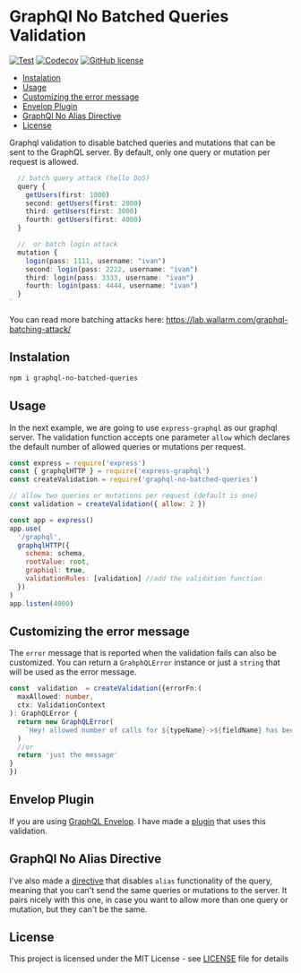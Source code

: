 # GraphQl No Batched Queries Validation

[![Test](https://github.com/ivandotv/graphql-no-batched-queries/actions/workflows/CI.yml/badge.svg)](https://github.com/ivandotv/graphql-no-batched-queries/actions/workflows/CI.yml)
[![Codecov](https://img.shields.io/codecov/c/gh/ivandotv/graphql-no-batched-queries)](https://app.codecov.io/gh/ivandotv/graphql-no-batched-queries)
[![GitHub license](https://img.shields.io/github/license/ivandotv/graphql-no-batched-queries)](https://github.com/ivandotv/graphql-no-batched-queries/blob/main/LICENSE)

<!-- toc -->

- [Instalation](#instalation)
- [Usage](#usage)
- [Customizing the error message](#customizing-the-error-message)
- [Envelop Plugin](#envelop-plugin)
- [GraphQl No Alias Directive](#graphql-no-alias-directive)
- [License](#license)

<!-- tocstop -->

Graphql validation to disable batched queries and mutations that can be sent to the GraphQL server. By default, only one query or mutation per request is allowed.

```ts
  // batch query attack (hello DoS)
  query {
    getUsers(first: 1000)
    second: getUsers(first: 2000)
    third: getUsers(first: 3000)
    fourth: getUsers(first: 4000)
  }

  //  or batch login attack
  mutation {
    login(pass: 1111, username: "ivan")
    second: login(pass: 2222, username: "ivan")
    third: login(pass: 3333, username: "ivan")
    fourth: login(pass: 4444, username: "ivan")
  }
`
```

You can read more batching attacks here: https://lab.wallarm.com/graphql-batching-attack/

## Instalation

```sh
npm i graphql-no-batched-queries
```

## Usage

In the next example, we are going to use `express-graphql` as our graphql server.
The validation function accepts one parameter `allow` which declares the default number of allowed queries or mutations per request.

```js
const express = require('express')
const { graphqlHTTP } = require('express-graphql')
const createValidation = require('graphql-no-batched-queries')

// allow two queries or mutations per request (default is one)
const validation = createValidation({ allow: 2 })

const app = express()
app.use(
  '/graphql',
  graphqlHTTP({
    schema: schema,
    rootValue: root,
    graphiql: true,
    validationRules: [validation] //add the validation function
  })
)
app.listen(4000)
```

## Customizing the error message

The `error` message that is reported when the validation fails can also be customized. You can return a `GrahphQLError` instance or just a `string` that will be used as the error message.

```ts
const  validation  = createValidation({errorFn:(
  maxAllowed: number,
  ctx: ValidationContext
): GraphQLError {
  return new GraphQLError(
    `Hey! allowed number of calls for ${typeName}->${fieldName} has been exceeded (max: ${maxAllowed})`
  )
  //or
  return 'just the message'
}
})
```

## Envelop Plugin

If you are using [GraphQL Envelop](https://www.envelop.dev/). I have made a [plugin](packages/envelop/README.md) that uses this validation.

## GraphQl No Alias Directive

I've also made a [directive](https://github.com/ivandotv/graphql-no-alias) that disables `alias` functionality of the query, meaning that you can't send the same queries or mutations to the server. It pairs nicely with this one, in case you want to allow more than one query or mutation, but they can't be the same.

## License

This project is licensed under the MIT License - see [LICENSE](LICENSE) file for details
